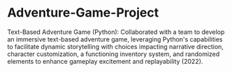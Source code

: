 # Adventure-Game-Project
Text-Based Adventure Game (Python):
Collaborated with a team to develop an immersive text-based adventure game, leveraging Python's capabilities to facilitate dynamic storytelling with choices impacting narrative direction, character customization, a functioning inventory system, and randomized elements to enhance gameplay excitement and replayability (2022).
